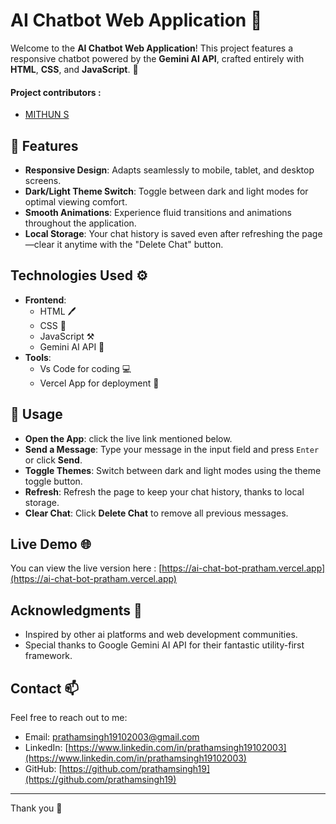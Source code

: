 # AI Chatbot Web Application 🤖

Welcome to the **AI Chatbot Web Application**! This project features a responsive chatbot powered by the **Gemini AI API**, crafted entirely with **HTML**, **CSS**, and **JavaScript**. 🌟

<h4>Project contributors :</h4>

 * [ MITHUN S](https://github.com/ST-MITHUN) <br/>

## 🚀 Features

- **Responsive Design**: Adapts seamlessly to mobile, tablet, and desktop screens.
- **Dark/Light Theme Switch**: Toggle between dark and light modes for optimal viewing comfort.
- **Smooth Animations**: Experience fluid transitions and animations throughout the application.
- **Local Storage**: Your chat history is saved even after refreshing the page—clear it anytime with the "Delete Chat" button.

## Technologies Used ⚙️

- **Frontend**: 
  - HTML 🖊
  - CSS 🎨
  - JavaScript ⚒
  - Gemini AI API 💎
- **Tools**:
  - Vs Code for coding 💻
  - Vercel App for deployment 🚀

## 📝 Usage

- **Open the App**: click the live link mentioned below.
- **Send a Message**: Type your message in the input field and press `Enter` or click **Send**.
- **Toggle Themes**: Switch between dark and light modes using the theme toggle button.
- **Refresh**: Refresh the page to keep your chat history, thanks to local storage.
- **Clear Chat**: Click **Delete Chat** to remove all previous messages.


## Live Demo 🌐


You can view the live version here : [https://ai-chat-bot-pratham.vercel.app](https://ai-chat-bot-pratham.vercel.app)


## Acknowledgments 🙏

- Inspired by other ai platforms and web development communities.
- Special thanks to Google Gemini AI API for their fantastic utility-first framework.

## Contact 📫

Feel free to reach out to me:

- Email: prathamsingh19102003@gmail.com
- LinkedIn: [https://www.linkedin.com/in/prathamsingh19102003](https://www.linkedin.com/in/prathamsingh19102003)
- GitHub: [https://github.com/prathamsingh19](https://github.com/prathamsingh19)

---

Thank you 👋
















